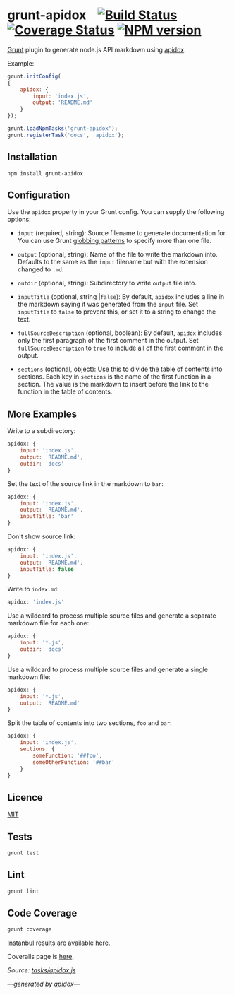 # grunt-apidox &nbsp;&nbsp;&nbsp;[![Build Status](https://travis-ci.org/davedoesdev/grunt-apidox.png)](https://travis-ci.org/davedoesdev/grunt-apidox)  [![Coverage Status](https://coveralls.io/repos/davedoesdev/grunt-apidox/badge.png?branch=master)](https://coveralls.io/r/davedoesdev/grunt-apidox?branch=master) [![NPM version](https://badge.fury.io/js/grunt-apidox.png)](http://badge.fury.io/js/grunt-apidox)

[Grunt](http://gruntjs.com/) plugin to generate node.js API markdown using [apidox](https://github.com/codeactual/apidox). 

Example:

```javascript
grunt.initConfig(
{
    apidox: {
        input: 'index.js',
        output: 'README.md'
    }
});

grunt.loadNpmTasks('grunt-apidox');
grunt.registerTask('docs', 'apidox');
```

## Installation

```shell
npm install grunt-apidox
```

## Configuration

Use the `apidox` property in your Grunt config. You can supply the following options:

- `input` (required, string): Source filename to generate documentation for. You can use Grunt [globbing patterns](http://gruntjs.com/api/grunt.file#globbing-patterns) to specify more than one file.

- `output` (optional, string): Name of the file to write the markdown into. Defaults to the same as the `input` filename but with the extension changed to `.md`.

- `outdir` (optional, string): Subdirectory to write `output` file into.

- `inputTitle` (optional, string |`false`): By default, `apidox` includes a line in the markdown saying it was generated from the `input` file. Set `inputTitle` to `false` to prevent this, or set it to a string to change the text.

- `fullSourceDescription` (optional, boolean): By default, `apidox` includes only the first paragraph of the first comment in the output. Set `fullSourceDescription` to `true` to include all of the first comment in the output.

- `sections` (optional, object): Use this to divide the table of contents into sections. Each key in `sections` is the name of the first function in a section. The value is the markdown to insert before the link to the function in the table of contents.

## More Examples

Write to a subdirectory:

```javascript
apidox: {
    input: 'index.js',
    output: 'README.md',
    outdir: 'docs'
}
```

Set the text of the source link in the markdown to `bar`:

```javascript
apidox: {
    input: 'index.js',
    output: 'README.md',
    inputTitle: 'bar'
}
```

Don't show source link:

```javascript
apidox: {
    input: 'index.js',
    output: 'README.md',
    inputTitle: false
}
```

Write to `index.md`:

```javascript
apidox: 'index.js'
```

Use a wildcard to process multiple source files and generate a separate markdown file for each one:

```javascript
apidox: {
    input: '*.js',
    outdir: 'docs'
}
```

Use a wildcard to process multiple source files and generate a single markdown file:

```javascript
apidox: {
    input: '*.js',
    output: 'README.md'
}
```

Split the table of contents into two sections, `foo` and `bar`:

```javascript
apidox: {
    input: 'index.js',
    sections: {
        someFunction: '##foo',
        someOtherFunction: '##bar'
    }
}
```

## Licence

[MIT](LICENCE)

## Tests

```javascript
grunt test
```

## Lint

```javascript
grunt lint
```

## Code Coverage

```javascript
grunt coverage
```

[Instanbul](http://gotwarlost.github.io/istanbul/) results are available [here](http://htmlpreview.github.io/?https://github.com/davedoesdev/grunt-apidox/blob/master/coverage/lcov-report/index.html).

Coveralls page is [here](https://coveralls.io/r/davedoesdev/grunt-apidox).

_Source: [tasks/apidox.js](tasks/apidox.js)_

<a name="tableofcontents"></a>


_&mdash;generated by [apidox](https://github.com/codeactual/apidox)&mdash;_

